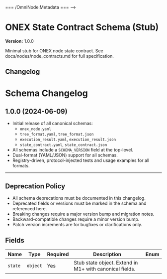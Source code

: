 <!-- === OmniNode:Metadata ===
<!-- metadata_version: 0.1.0 -->
<!-- schema_version: 1.1.0 -->
<!-- uuid: 8702b54b-65b1-4027-80a8-887af9a9d866 -->
<!-- name: state_contract.md -->
<!-- version: 1.0.0 -->
<!-- author: OmniNode Team -->
<!-- created_at: 2025-05-19T16:20:05.548353 -->
<!-- last_modified_at: 2025-05-19T16:20:05.548354 -->
<!-- description: Stamped Markdown file: state_contract.md -->
<!-- state_contract: none -->
<!-- lifecycle: active -->
<!-- hash: 304088e6008fc319b75abcd72a39799e48ed599ca2db84dd0c4a44ec7181c129 -->
<!-- entrypoint: {'type': 'markdown', 'target': 'state_contract.md'} -->
<!-- namespace: onex.stamped.state_contract.md -->
<!-- meta_type: tool -->
=== /OmniNode:Metadata === -->

# ONEX State Contract Schema (Stub)

**Version:** 1.0.0

Minimal stub for ONEX node state contract. See docs/nodes/node_contracts.md for full specification.


## Changelog
# Schema Changelog

## 1.0.0 (2024-06-09)

- Initial release of all canonical schemas:
  - `onex_node.yaml`
  - `tree_format.yaml`, `tree_format.json`
  - `execution_result.yaml`, `execution_result.json`
  - `state_contract.yaml`, `state_contract.json`
- All schemas include a `SCHEMA_VERSION` field at the top-level.
- Dual-format (YAML/JSON) support for all schemas.
- Registry-driven, protocol-injected tests and usage examples for all formats.

---

## Deprecation Policy

- All schema deprecations must be documented in this changelog.
- Deprecated fields or versions must be marked in the schema and referenced here.
- Breaking changes require a major version bump and migration notes.
- Backward-compatible changes require a minor version bump.
- Patch version increments are for bugfixes or clarifications only.



## Fields
| Name | Type | Required | Description | Enum |
|------|------|----------|-------------|------|
| `state` | `object` | Yes | Stub state object. Extend in M1+ with canonical fields. |  |


 
